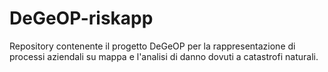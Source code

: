 # DeGeOP-riskapp
Repository contenente il progetto DeGeOP per la rappresentazione di processi aziendali su mappa e l'analisi di danno dovuti a catastrofi naturali.
